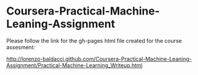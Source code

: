 Coursera-Practical-Machine-Leaning-Assignment
=============================================

Please follow the link for the gh-pages html file created for the course assesment: 

http://lorenzo-baldacci.github.com/Coursera-Practical-Machine-Leaning-Assignment/Practical-Machine-Learning_Writeup.html
